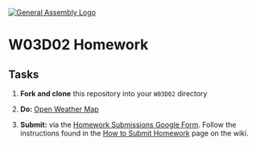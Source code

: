 [![General Assembly Logo](https://camo.githubusercontent.com/1a91b05b8f4d44b5bbfb83abac2b0996d8e26c92/687474703a2f2f692e696d6775722e636f6d2f6b6538555354712e706e67)](https://generalassemb.ly)

#  W03D02 Homework

## Tasks

1) **Fork and clone** this repository into your `W03D02` directory

2) **Do:** [Open Weather Map](open-weather-map.md)

3) **Submit:** via the [Homework Submissions Google Form](https://docs.google.com/forms/d/e/1FAIpQLSdX0ZLUuiAgusabQ0aydqvVIsbYnLkoRZyH8Wm4uDXNEv-tEA/viewform?usp=sf_link). Follow the instructions found in the [How to Submit Homework](https://git.generalassemb.ly/SEIR-Erica/class-info/wiki/How-to-Submit-Homework) page on the wiki.

